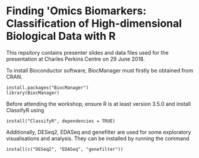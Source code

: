 # Finding 'Omics Biomarkers: Classification of High-dimensional Biological Data with R

This repsitory contains presenter slides and data files used for the presentation at Charles Perkins Centre on 29 June 2018.

To install Bioconductor software, BiocManager must firstly be obtained from CRAN.

```
install.packages("BiocManager")
library(BiocManager)
```

Before attending the workshop, ensure R is at least version 3.5.0 and install ClassifyR using

```
install("ClassifyR", dependencies = TRUE)
```

Additionally, DESeq2, EDASeq and genefilter are used for some exploratory visualisations and analysis. They can be installed by running the command

```
install(c("DESeq2", "EDASeq", "genefilter"))
```
